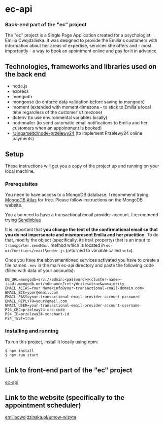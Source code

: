 # ec-api

### Back-end part of the "ec" project

The "ec" project is a Single Page Application created for a psychologist Emilia Cwojdzińska. It was designed to provide the Emilia's customers with information about her areas of expertise, services she offers and - most importantly - a way to book an apointment online and pay for it in advance.

## Technologies, frameworks and libraries used on the back end

- node.js
- express
- mongodb
- mongoose (to enforce data validation before saving to mongodb)
- moment (extended with moment-timezone - to stick to Emilia's local time regardless of the customer's timezone)
- dotenv (to use environmental variables locally)
- nodemailer (to send automatic email notifications to Emilia and her customers when an appointment is booked)
- [@ingameltd/node-przelewy24](https://github.com/ingameltd/node-przelewy24#readme) (to implement Przelewy24 online payments)

## Setup

These instructions will get you a copy of the project up and running on your local machine.

### Prerequisites

You need to have access to a MongoDB database. I recommend trying [MongoDB Atlas](https://www.mongodb.com/cloud/atlas) for free. Please follow instructions on the MongoDB website.

You also need to have a transactional email provider account. I recommend trying [Sendinblue](https://www.sendinblue.com/)

It is important that **you change the text of the confirmational email so that you do not impersonate and misrepresent Emilia and her practition**. To do that, modify the object (specifically, its `html` property) that is an input to `transporter.sendMail` method which is located in `ec-ui/functions/emailSender.js` (returned to variable called `info`).

Once you have the abovementioned services activated you have to create a file named `.env` in the main ec-api directory and paste the following code (filled with data of your accounts):

```
DB_URL=mongodb+srv://admin:<password>@<cluster-name>-icadi.mongodb.net/<dbname>?retryWrites=true&w=majority
EMAIL_ALIAS=Your Name<info@your-transactional-email-domain.com>
EMAIL_BCC=your@email.com
EMAIL_PASS=your-transactional-email-provider-account-password
EMAIL_REPLYTO=your@email.com
EMAIL_USER=your-transactional-email-provider-account-username
P24_CRC=przelewy24-crc-code
P24_ID=przelewy24-merchant-id
P24_TEST=true
```

### Installing and running

To run this project, install it locally using npm:

```
$ npm install
$ npm run start
```

## Link to front-end part of the "ec" project

[ec-api](https://github.com/l-walaszczyk/ec-ui)

## Link to the website (specifically to the appointment scheduler)

[emiliacwojdzinska.pl/umow-wizyte](https://emiliacwojdzinska.pl/umow-wizyte)
